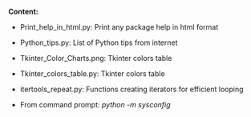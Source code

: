 <B>Content: </B>


* Print_help_in_html.py: Print any package help in html format
* Python_tips.py: List of Python tips from internet
* Tkinter_Color_Charts.png: Tkinter colors table
* Tkinter_colors_table.py: Tkinter colors table
* itertools_repeat.py: Functions creating iterators for efficient looping

* From command prompt: <I>python -m sysconfig</I>
